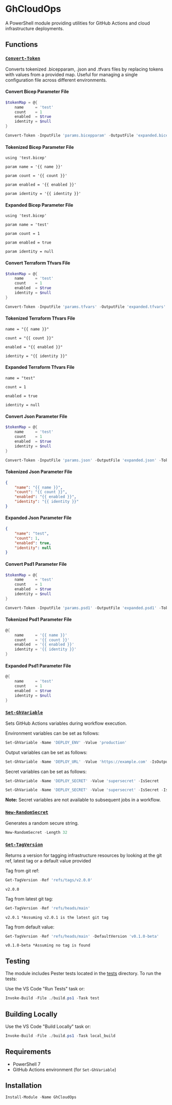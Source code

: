 # GhCloudOps

A PowerShell module providing utilities for GitHub Actions and cloud infrastructure deployments.

## Functions

### [`Convert-Token`](src/public/Convert-Token.ps1)

Converts tokenized .bicepparam, .json and .tfvars files by replacing tokens with values from a provided map. Useful for managing a single configuration file across different environments.

#### Convert Bicep Parameter File

```powershell
$tokenMap = @{
    name     = 'test'
    count    = 1
    enabled  = $true
    identity = $null
}

Convert-Token -InputFile 'params.bicepparam' -OutputFile 'expanded.bicepparam' -TokenMap $tokenMap
```

#### Tokenized Bicep Parameter File

```bicep
using 'test.bicep'

param name = '{{ name }}'

param count = '{{ count }}'

param enabled = '{{ enabled }}'

param identity = '{{ identity }}'
```

#### Expanded Bicep Parameter File

```bicep
using 'test.bicep'

param name = 'test'

param count = 1

param enabled = true

param identity = null
```

#### Convert Terraform Tfvars File

```powershell
$tokenMap = @{
    name     = 'test'
    count    = 1
    enabled  = $true
    identity = $null
}

Convert-Token -InputFile 'params.tfvars' -OutputFile 'expanded.tfvars' -TokenMap $tokenMap
```

#### Tokenized Terraform Tfvars File

```hcl
name = "{{ name }}"

count = "{{ count }}"

enabled = "{{ enabled }}"

identity = "{{ identity }}"
```

#### Expanded Terraform Tfvars File

```hcl
name = "test"

count = 1

enabled = true

identity = null
```

#### Convert Json Parameter File

```powershell
$tokenMap = @{
    name     = 'test'
    count    = 1
    enabled  = $true
    identity = $null
}

Convert-Token -InputFile 'params.json' -OutputFile 'expanded.json' -TokenMap $tokenMap
```

#### Tokenized Json Parameter File

```json
{
    "name": "{{ name }}",
    "count": "{{ count }}",
    "enabled": "{{ enabled }}",
    "identity": "{{ identity }}"
}
```

#### Expanded Json Parameter File

```json
{
    "name": "test",
    "count": 1,
    "enabled": true,
    "identity": null
}
```

#### Convert Psd1 Parameter File

```powershell
$tokenMap = @{
    name     = 'test'
    count    = 1
    enabled  = $true
    identity = $null
}

Convert-Token -InputFile 'params.psd1' -OutputFile 'expanded.psd1' -TokenMap $tokenMap
```

#### Tokenized Psd1 Parameter File

```powershell
@{
    name     = '{{ name }}'
    count    = '{{ count }}'
    enabled  = '{{ enabled }}'
    identity = '{{ identity }}'
}
```

#### Expanded Psd1 Parameter File

```powershell
@{
    name     = 'test'
    count    = 1
    enabled  = $true
    identity = $null
}
```

### [`Set-GhVariable`](src/public/Set-GhVariable.ps1)

Sets GitHub Actions variables during workflow execution.

Environment variables can be set as follows:

```powershell
Set-GhVariable -Name 'DEPLOY_ENV' -Value 'production'
```

Output variables can be set as follows:

```powershell
Set-GhVariable -Name 'DEPLOY_URL' -Value 'https://example.com' -IsOutput
```

Secret variables can be set as follows:

```powershell
Set-GhVariable -Name 'DEPLOY_SECRET' -Value 'supersecret' -IsSecret
```

```powershell
Set-GhVariable -Name 'DEPLOY_SECRET' -Value 'supersecret' -IsSecret -IsOutput
```

**Note:** Secret variables are not available to subsequent jobs in a workflow.

### [`New-RandomSecret`](src/public/New-RandomSecret.ps1)

Generates a random secure string.

```powershell
New-RandomSecret -Length 32
```

### [`Get-TagVersion`](src/public/Get-TagVersion.ps1)

Returns a version for tagging infrastructure resources by looking at the git ref, latest tag or a default value provided

Tag from git ref:

```powershell
Get-TagVersion -Ref 'refs/tags/v2.0.0'
```

```text
v2.0.0
```

Tag from latest git tag:

```powershell
Get-TagVersion -Ref 'refs/heads/main'
```

```text
v2.0.1 *Assuming v2.0.1 is the latest git tag
```

Tag from default value:

```powershell
Get-TagVersion -Ref 'refs/heads/main' -DefaultVersion 'v0.1.0-beta'
```

```text
v0.1.0-beta *Assuming no tag is found
```

## Testing

The module includes Pester tests located in the [tests](tests) directory. To run the tests:

Use the VS Code "Run Tests" task or:

```powershell
Invoke-Build -File ./build.ps1 -Task test
```

## Building Locally

Use the VS Code "Build Locally" task or:

```powershell
Invoke-Build -File ./build.ps1 -Task local_build
```

## Requirements

- PowerShell 7
- GitHub Actions environment (for `Set-GhVariable`)

## Installation

```powershell
Install-Module -Name GhCloudOps
```
